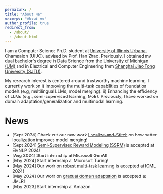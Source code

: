 ```yaml
---
permalink: /
title: "About Me"
excerpt: "About me"
author_profile: true
redirect_from: 
  - /about/
  - /about.html
---
```


I am a Computer Science Ph.D. student at [University of Illinois Urbana-Champaign (UIUC)](https://cs.illinois.edu/), advised by [Prof. Han Zhao](https://hanzhaoml.github.io/). Previously, I obtained my dual bachelor's degree in Data Science from the [University of Michigan (UM)](https://cse.engin.umich.edu/) and in Electrical and Computer Engineering from [Shanghai Jiao Tong University (SJTU)](https://www.ji.sjtu.edu.cn/). 

My research interest is centered around trustworthy machine learning. I currently work on i) Improving the multi-task capabilities of foundation models (e.g, multilingual LLMs, model merging). ii) Enhancing the efficiency of LLMs (e.g., semi-supervised learning, MoE). Previously, I have worked on domain adaptation/generalization and multimodal learning.

<h1>News</h1>

* [Sept 2024] Check out our new work [Localize-and-Stitch](https://arxiv.org/abs/2408.13656) on how better localization improves model merging!
* [Sept 2024] [Semi-Supervised Reward Modeling (SSRM)](https://arxiv.org/abs/2409.06903) is accepted at EMNLP 2024!
* [Aug 2024] Start internship at Microsoft GenAI!
* [May 2024] Start internship at Microsoft Turing!
* [May 2024] Our work on [robust multi-task learning](https://arxiv.org/abs/2402.02009) is accepted at ICML 2024!
* [May 2024] Our work on [gradual domain adaptation](https://arxiv.org/abs/2310.13852) is accepted at JMLR! 
* [May 2023] Start internship at Amazon!
 

<script type="text/javascript" id="clustrmaps" src="//cdn.clustrmaps.com/map_v2.js?cl=8288ae&w=a&t=n&d=ly59zV1UzWi2oiROhB1R4JdoWHGFOp3VzSfO2zqMAPQ&co=ffffff&cmo=ff5378&cmn=ff5353&ct=ffffff"></script>    